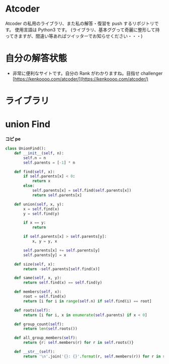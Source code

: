 # Atcoder

Atcoder の私用のライブラリ、また私の解答・復習を push するリポジトリです。
使用言語は Python3 です。
(ライブラリ、基本ググって奇麗に整形して持ってきますが、間違い等あればツイッターでお知らせください・・・)

# 自分の解答状態

- 非常に便利なサイトです。自分の Rank がわかりますね。目指せ challenger [https://kenkoooo.com/atcoder/](https://kenkoooo.com/atcoder/)

# ライブラリ

# union Find

**コピ pe**

```py
class UnionFind():
    def __init__(self, n):
        self.n = n
        self.parents = [-1] * n

    def find(self, x):
        if self.parents[x] < 0:
            return x
        else:
            self.parents[x] = self.find(self.parents[x])
            return self.parents[x]

    def union(self, x, y):
        x = self.find(x)
        y = self.find(y)

        if x == y:
            return

        if self.parents[x] > self.parents[y]:
            x, y = y, x

        self.parents[x] += self.parents[y]
        self.parents[y] = x

    def size(self, x):
        return -self.parents[self.find(x)]

    def same(self, x, y):
        return self.find(x) == self.find(y)

    def members(self, x):
        root = self.find(x)
        return [i for i in range(self.n) if self.find(i) == root]

    def roots(self):
        return [i for i, x in enumerate(self.parents) if x < 0]

    def group_count(self):
        return len(self.roots())

    def all_group_members(self):
        return {r: self.members(r) for r in self.roots()}

    def __str__(self):
        return '\n'.join('{}: {}'.format(r, self.members(r)) for r in self.roots())


```
